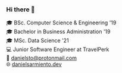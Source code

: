 ### Hi there 👋

🎓 BSc. Computer Science & Engineering '19  
🎓 Bachelor in Business Administration '19  
🎓 MSc. Data Science '21  
💻 Junior Software Engineer at TravelPerk  
📧 [danielsto@protonmail.com](mailto:danielsto@protonmail.com)  
🌐 [danielsarmiento.dev](https://danielsarmiento.dev)  
